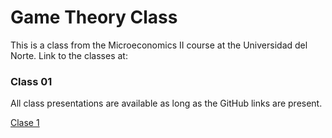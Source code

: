 # Game Theory Class
This is a class from the Microeconomics II course at the Universidad del Norte. Link to the classes at:

### Class 01

All class presentations are available as long as the GitHub links are present.


[Clase 1](https://keynes37.github.io/Gotheory/Clases/clase01.html#1)